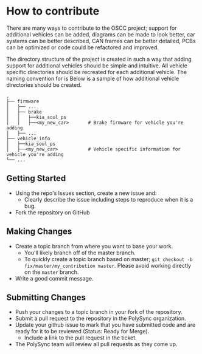 # How to contribute

There are many ways to contribute to the OSCC project; support for additional vehicles can be added, diagrams can be made to look better, car systems can be better described,
CAN frames can be better detailed, PCBs can be optimized
or code could be refactored and improved.

The directory structure of the project is created in such a way that adding support for additional vehicles should be simple and intuitive. 
All vehicle specific directories should be recreated for each additional vehicle. The naming convention for is <make>_<model>_<generational identifier>
Below is a sample of how additional vehicle directories should be created.


    .
    ├── firmware 
    │   ├── ...
    │   ├── brake 
    │   │   ├──kia_soul_ps
    │   │   ├──<my_new_car>       # Brake firmware for vehicle you're adding
    │   ├── ...
    ├── vehicle_info
    │   ├──kia_soul_ps
    │   ├──<my_new_car>           # Vehicle specific information for vehicle you're adding
    └── ...


## Getting Started

* Using the repo's Issues section, create a new issue and:
  * Clearly describe the issue including steps to reproduce when it is a bug.
* Fork the repository on GitHub

## Making Changes

* Create a topic branch from where you want to base your work.
  * You'll likely branch off of the master branch.
  * To quickly create a topic branch based on master; `git checkout -b
    fix/master/my_contribution master`. Please avoid working directly on the
    `master` branch.
* Write a good commit message.

## Submitting Changes

* Push your changes to a topic branch in your fork of the repository.
* Submit a pull request to the repository in the PolySync organization.
* Update your github issue to mark that you have submitted code and are ready for it to be reviewed (Status: Ready for Merge).
  * Include a link to the pull request in the ticket.
* The PolySync team will review all pull requests as they come up.
